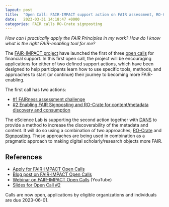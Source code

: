 ```yaml
---
layout: post
title:  "Open Call: FAIR-IMPACT support action on FAIR assessment, RO-Crate and Signposting"
date:   2023-03-31 14:18:47 +0000
categories: FAIR calls RO-Crate signposting
---
```


_How can I practically apply the FAIR Principles in my work? How do I know what is the right FAIR-enabling tool for me?_

The [FAIR-IMPACT project](/projects/fair-impact/) have launched the first of three [open calls](https://fair-impact.eu/fair-impact-open-calls-support) for financial support. In this first open call, the project will be encouraging applications for either of two defined support actions, which have been designed to help participants learn how to use specific tools, methods, and approaches to start (or continue) their journey to becoming more FAIR-enabling.

The first call has two actions:
* [#1 FAIRness assessment challenge](https://fair-impact.eu/fair-impact-fairness-assessment-challenge-datasets-and-semantic-artefacts)
* [#2 Enabling FAIR Signposting and RO-Crate for content/metadata discovery and consumption](https://fair-impact.eu/enabling-fair-signposting-and-ro-crate-contentmetadata-discovery-and-consumption)

The eScience Lab is supporting the second action together with [DANS](https://dans.knaw.nl/) to provide a method to increase the discoverability of the metadata and content. It will do so using a combination of two approaches; [RO-Crate](products/researchobject/) and [Signposting](https://signposting.org/). These approaches are being used in combination as a pragmatic approach to making digital scholarly/research objects more FAIR. 

## References

* [Apply for FAIR-IMPACT Open Calls](https://fair-impact.eu/fair-impact-open-calls-support)
* [Blog post on FAIR-IMPACT Open Calls](https://fair-impact.eu/articles-and-blogs/fair-impact-open-call-support-coming-soon)
* [Webinar on FAIR-IMPACT Open Calls](https://www.youtube.com/watch?v=DoQezGZO97c) (YouTube)
* [Slides for Open Call #2](https://doi.org/10.5281/zenodo.7774582)

Calls are now open, applications by eligible organizations and individuals are due 2023-06-01.
